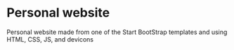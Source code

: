 # Personal website
Personal website made from one of the Start BootStrap templates and using HTML, CSS, JS, and devicons  